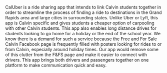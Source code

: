 CalUber is a ride sharing app that intends to link Calvin students together in order to streamline the process of finding a ride to destinations in the Grand Rapids area and large cities in surrounding states.
Unlike Uber or Lyft, this app is Calvin specific and gives students a cheaper option of carpooling with other Calvin students.
This app also enables long distance drives for students looking to go home for a holiday or the end of the school year.
We know there is a demand for such a service because the Free and For Sale Calvin Facebook page is frequently filled with posters looking for rides to or from Calvin, especially around holiday times.
Our app would remove some of this clutter from the F&FS page and make it easier to connect with drivers.
This app brings both drivers and passengers together on one platform to make communication quick and easy.
